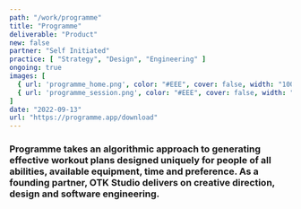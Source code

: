 ```yaml
---
path: "/work/programme"
title: "Programme"
deliverable: "Product"
new: false
partner: "Self Initiated"
practice: [ "Strategy", "Design", "Engineering" ]
ongoing: true
images: [
  { url: 'programme_home.png', color: "#EEE", cover: false, width: "100%" },
  { url: 'programme_session.png', color: "#EEE", cover: false, width: "100%" }
]
date: "2022-09-13"
url: "https://programme.app/download"
---
```


### Programme takes an algorithmic approach to generating effective workout plans designed uniquely for people of all abilities, available equipment, time and preference. As a founding partner, OTK Studio delivers on creative direction, design and software engineering.

